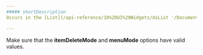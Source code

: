 ```yaml
---
##### shortDescription
Occurs in the [List](/api-reference/10%20UI%20Widgets/dxList '/Documentation/ApiReference/UI_Widgets/dxList/') widget if the specified value of the [itemDeleteMode](/api-reference/10%20UI%20Widgets/dxList/1%20Configuration/itemDeleteMode.md '/Documentation/ApiReference/UI_Widgets/dxList/Configuration/#itemDeleteMode') or [menuMode](/api-reference/10%20UI%20Widgets/dxList/1%20Configuration/menuMode.md '/Documentation/ApiReference/UI_Widgets/dxList/Configuration/#menuMode') option is not supported.

---
```

Make sure that the **itemDeleteMode** and **menuMode** options have valid values.